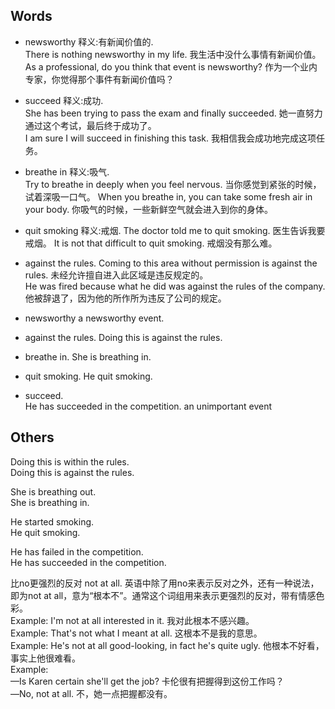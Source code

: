 ## Words
* newsworthy 释义:有新闻价值的.    
There is nothing newsworthy in my life.  我生活中没什么事情有新闻价值。  
As a professional, do you think that event is newsworthy?   作为一个业内专家，你觉得那个事件有新闻价值吗？

* succeed 释义:成功.  
She has been trying to pass the exam and finally succeeded.  她一直努力通过这个考试，最后终于成功了。  
I am sure I will succeed in finishing this task.  我相信我会成功地完成这项任务。

* breathe in  释义:吸气.  
Try to breathe in deeply when you feel nervous. 当你感觉到紧张的时候，试着深吸一口气。
When you breathe in, you can take some fresh air in your body.  你吸气的时候，一些新鲜空气就会进入到你的身体。

* quit smoking  释义:戒烟. 
The doctor told me to quit smoking.  医生告诉我要戒烟。
It is not that difficult to quit smoking.  戒烟没有那么难。

* against the rules. 
Coming to this area without permission is against the rules. 未经允许擅自进入此区域是违反规定的。  
He was fired because what he did was against the rules of the company.  他被辞退了，因为他的所作所为违反了公司的规定。  

* newsworthy
a newsworthy event. 

* against the rules. 
Doing this is against the rules.  

* breathe in. 
She is breathing in.  

* quit smoking. 
He quit smoking.   

* succeed.   
He has succeeded in the competition.
an unimportant event


## Others
Doing this is within the rules.   
Doing this is against the rules.   

She is breathing out.   
She is breathing in.  

He started smoking.   
He quit smoking.   

He has failed in the competition.   
He has succeeded in the competition.   

比no更强烈的反对 not at all. 
英语中除了用no来表示反对之外，还有一种说法，即为not at all，意为“根本不”。通常这个词组用来表示更强烈的反对，带有情感色彩。  
Example: I'm not at all interested in it. 我对此根本不感兴趣。  
Example: That's not what I meant at all. 这根本不是我的意思。  
Example: He's not at all good-looking, in fact he's quite ugly. 他根本不好看，事实上他很难看。  
Example:  
—Is Karen certain she'll get the job? 卡伦很有把握得到这份工作吗？  
—No, not at all. 不，她一点把握都没有。  
